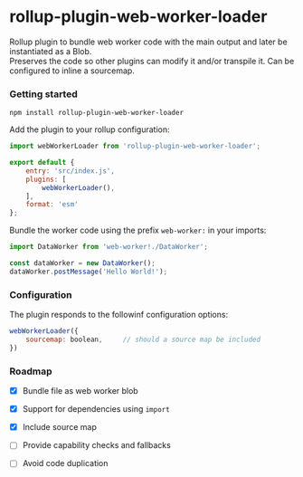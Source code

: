 # rollup-plugin-web-worker-loader

Rollup plugin to bundle web worker code with the main output and later be
instantiated as a Blob.  
Preserves the code so other plugins can modify it and/or transpile it. Can be
configured to inline a sourcemap. 

### Getting started

```
npm install rollup-plugin-web-worker-loader
```

Add the plugin to your rollup configuration:

```javascript
import webWorkerLoader from 'rollup-plugin-web-worker-loader';

export default {
    entry: 'src/index.js',
    plugins: [ 
        webWorkerLoader(),
    ],
    format: 'esm'
};
```

Bundle the worker code using the prefix `web-worker:` in your imports:

```javascript
import DataWorker from 'web-worker!./DataWorker';

const dataWorker = new DataWorker();
dataWorker.postMessage('Hello World!');
```

### Configuration
The plugin responds to the followinf configuration options:
```javascript
webWorkerLoader({
    sourcemap: boolean,     // should a source map be included
})
```

### Roadmap
- [x] Bundle file as web worker blob
- [x] Support for dependencies using `import`
- [x] Include source map
- [ ] Provide capability checks and fallbacks
- [ ] Avoid code duplication


